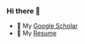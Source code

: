### Hi there 👋

- 📝 My [Google Scholar](https://scholar.google.com.tw/citations?hl=zh-TW&user=EfBxA9gAAAAJ)
- 📃 My [Resume](https://www.yourator.co/r/f7ff3c67-6ce5-4add-9007-fc237ba206c3)
<!--
**Gray-Tu/Gray-Tu** is a ✨ _special_ ✨ repository because its `README.md` (this file) appears on your GitHub profile.

Here are some ideas to get you started:

- 🔭 I’m currently working on ...
- 🌱 I’m currently learning ...
- 👯 I’m looking to collaborate on ...
- 🤔 I’m looking for help with ...
- 💬 Ask me about ...
- 📫 How to reach me: ...
- 😄 Pronouns: ...
- ⚡ Fun fact: ...
-->

